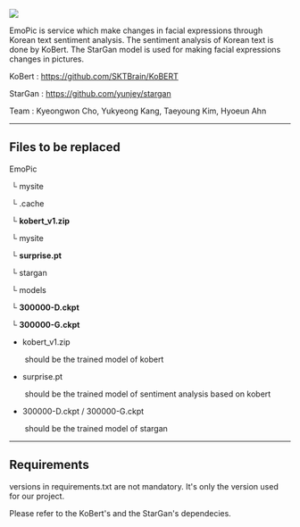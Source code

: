 ![](E:\EmoPic\Github\example.png)



 EmoPic is service which make changes in facial expressions through Korean text sentiment analysis. The sentiment analysis of Korean text is done by KoBert. The StarGan model is used for making facial expressions changes in pictures.

KoBert : https://github.com/SKTBrain/KoBERT

StarGan : https://github.com/yunjey/stargan

Team : Kyeongwon Cho, Yukyeong Kang, Taeyoung Kim, Hyoeun Ahn



--------------------------------

## Files to be replaced

EmoPic

​	└ mysite

​		└ .cache

​			└  **kobert_v1.zip**

​	└ mysite

​		└ **surprise.pt**

​	└ stargan

​		└ models

​			└  **300000-D.ckpt**

​			└  **300000-G.ckpt**

* kobert_v1.zip

  ​	should be the trained model of kobert

+ surprise.pt

  ​	should be the trained model of sentiment analysis based on kobert

+ 300000-D.ckpt / 300000-G.ckpt 

  ​	should be the trained model of stargan 

-------------------------

## Requirements

 versions in requirements.txt are not mandatory. It's only the version used for our project.

 Please refer to the KoBert's and the StarGan's dependecies.